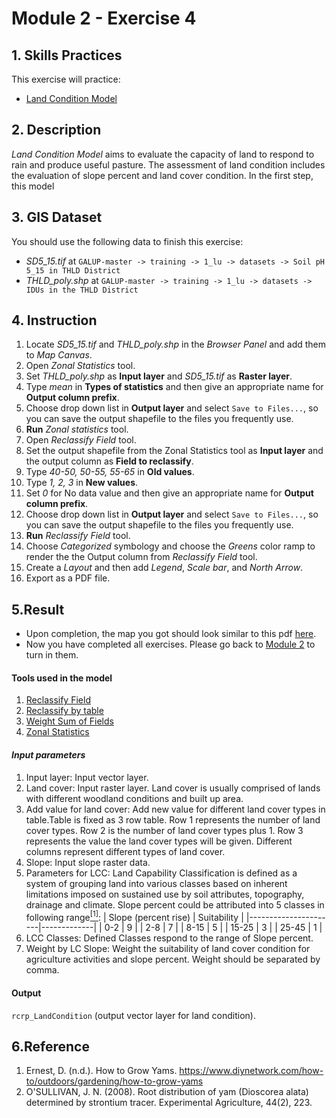 # Module 2 - Exercise 4

## 1. Skills Practices

This exercise will practice:

- [Land Condition Model](https://github.com/SERVIR-WA/GALUP/wiki/models_ag#land-condition-physical)

## 2. Description

_Land Condition Model_ aims to evaluate the capacity of land to respond to rain
and produce useful pasture.
The assessment of land condition includes the evaluation of slope percent and
land cover condition.
In the first step, this model 




## 3. GIS Dataset

You should use the following data to finish this exercise:
- _SD5\_15.tif_ at
`GALUP-master -> training -> 1_lu -> datasets -> Soil pH 5_15 in THLD District`
- _THLD\_poly.shp_ at
`GALUP-master -> training -> 1_lu -> datasets -> IDUs in the THLD District`

## 4. Instruction

1. Locate _SD5\_15.tif_ and _THLD\_poly.shp_ in the _Browser Panel_ and add them to _Map Canvas_.
2. Open _Zonal Statistics_ tool.
3. Set _THLD\_poly.shp_ as **Input layer** and _SD5\_15.tif_ as **Raster layer**.
4. Type _mean_ in **Types of statistics** and then give an appropriate
name for **Output column prefix**.
5. Choose drop down list in **Output layer** and select `Save to Files...`, so you can save the output shapefile to the files you frequently use.
6. **Run** _Zonal statistics_ tool.
7. Open _Reclassify Field_ tool.
8. Set the output shapefile from the Zonal Statistics tool as **Input layer** and the output column as **Field to reclassify**.
9. Type _40-50, 50-55, 55-65_ in **Old values**.
10. Type _1, 2, 3_ in **New values**.
11. Set _0_ for No data value and then give an appropriate name for
   **Output column prefix**.
12. Choose drop down list in **Output layer** and select `Save to Files...`, so you can save the output shapefile to the files you frequently use.
13. **Run** _Reclassify Field_ tool.
14. Choose _Categorized_ symbology and choose the _Greens_ color ramp to
render the the Output column from _Reclassify Field_ tool.
15. Create a _Layout_ and then add _Legend_, _Scale bar_, and _North Arrow_.
16. Export as a PDF file.

## 5.Result

- Upon completion, the map you got should look similar to this pdf
  [here](https://github.com/SERVIR-WA/GALUP/blob/master/training/1_lu/pdf_maps/SoilIndex.pdf).
- Now you have completed all exercises. Please go back to
  [Module 2](https://github.com/SERVIR-WA/GALUP/blob/master/training/1_lu/modules/module2.md#4-exercises) to turn in them.


















#### **Tools used in the model**
1. [Reclassify Field](https://github.com/SERVIR-WA/GALUP/wiki/Tools#reclassify-field)
2. [Reclassify by table](https://docs.qgis.org/3.4/en/docs/user_manual/processing_algs/qgis/rasteranalysis.html#reclassify-by-table)
3. [Weight Sum of Fields](https://github.com/SERVIR-WA/GALUP/wiki/Tools#weighted-sum-of-fields)
4. [Zonal Statistics](https://github.com/SERVIR-WA/GALUP/wiki/Tools#zonal-statistics)
#### **_Input parameters_**
  1. Input layer: Input vector layer.
  2. Land cover: Input raster layer. Land cover is usually comprised of lands with different woodland conditions and built up area.
  3. Add value for land cover: Add new value for different land cover types in table.Table is fixed as 3 row table. Row 1 represents the number of land cover types. Row 2 is the number of land cover types plus 1. Row 3 represents the value the land cover types will be given. Different columns represent different types of land cover.
  4. Slope: Input slope raster data.
  5. Parameters for LCC: Land Capability Classification is defined as a system of grouping land into various classes based on inherent limitations imposed on sustained use by soil attributes, topography, drainage and climate. Slope percent could be attributed into 5 classes in following range<a href="#ref1"><sup>[1]</sup></a>:
        | Slope (percent rise) | Suitability |
        |----------------------|-------------|
        | 0-2                  | 9           |
        | 2-8                  | 7           |
        | 8-15                 | 5           |
        | 15-25                | 3           |
        | 25-45                | 1           |
  6. LCC Classes: Defined Classes respond to the range of Slope percent.
  7. Weight by LC Slope: Weight the suitability of land cover condition for agriculture activities and slope percent. Weight should be separated by comma.
#### **Output**
`rcrp_LandCondition` (output vector layer for land condition).





## 6.Reference

1. Ernest, D. (n.d.). How to Grow Yams. https://www.diynetwork.com/how-to/outdoors/gardening/how-to-grow-yams
2. O'SULLIVAN, J. N. (2008). Root distribution of yam (Dioscorea alata) determined by strontium tracer. Experimental Agriculture, 44(2), 223.
